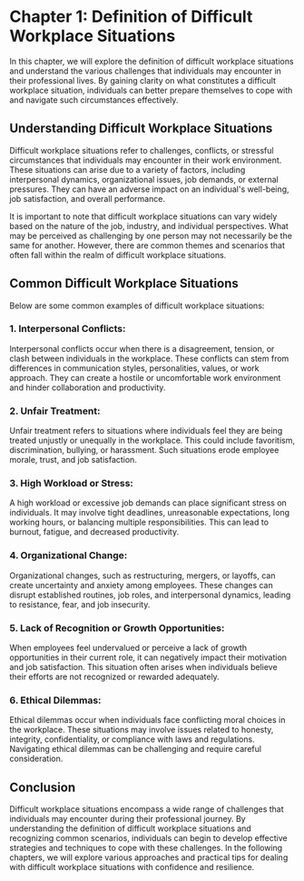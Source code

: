 Chapter 1: Definition of Difficult Workplace Situations
=======================================================

In this chapter, we will explore the definition of difficult workplace situations and understand the various challenges that individuals may encounter in their professional lives. By gaining clarity on what constitutes a difficult workplace situation, individuals can better prepare themselves to cope with and navigate such circumstances effectively.

Understanding Difficult Workplace Situations
--------------------------------------------

Difficult workplace situations refer to challenges, conflicts, or stressful circumstances that individuals may encounter in their work environment. These situations can arise due to a variety of factors, including interpersonal dynamics, organizational issues, job demands, or external pressures. They can have an adverse impact on an individual's well-being, job satisfaction, and overall performance.

It is important to note that difficult workplace situations can vary widely based on the nature of the job, industry, and individual perspectives. What may be perceived as challenging by one person may not necessarily be the same for another. However, there are common themes and scenarios that often fall within the realm of difficult workplace situations.

Common Difficult Workplace Situations
-------------------------------------

Below are some common examples of difficult workplace situations:

### 1. Interpersonal Conflicts:

Interpersonal conflicts occur when there is a disagreement, tension, or clash between individuals in the workplace. These conflicts can stem from differences in communication styles, personalities, values, or work approach. They can create a hostile or uncomfortable work environment and hinder collaboration and productivity.

### 2. Unfair Treatment:

Unfair treatment refers to situations where individuals feel they are being treated unjustly or unequally in the workplace. This could include favoritism, discrimination, bullying, or harassment. Such situations erode employee morale, trust, and job satisfaction.

### 3. High Workload or Stress:

A high workload or excessive job demands can place significant stress on individuals. It may involve tight deadlines, unreasonable expectations, long working hours, or balancing multiple responsibilities. This can lead to burnout, fatigue, and decreased productivity.

### 4. Organizational Change:

Organizational changes, such as restructuring, mergers, or layoffs, can create uncertainty and anxiety among employees. These changes can disrupt established routines, job roles, and interpersonal dynamics, leading to resistance, fear, and job insecurity.

### 5. Lack of Recognition or Growth Opportunities:

When employees feel undervalued or perceive a lack of growth opportunities in their current role, it can negatively impact their motivation and job satisfaction. This situation often arises when individuals believe their efforts are not recognized or rewarded adequately.

### 6. Ethical Dilemmas:

Ethical dilemmas occur when individuals face conflicting moral choices in the workplace. These situations may involve issues related to honesty, integrity, confidentiality, or compliance with laws and regulations. Navigating ethical dilemmas can be challenging and require careful consideration.

Conclusion
----------

Difficult workplace situations encompass a wide range of challenges that individuals may encounter during their professional journey. By understanding the definition of difficult workplace situations and recognizing common scenarios, individuals can begin to develop effective strategies and techniques to cope with these challenges. In the following chapters, we will explore various approaches and practical tips for dealing with difficult workplace situations with confidence and resilience.
